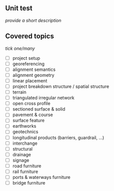 ## Unit test

*provide a short description*

## Covered topics

*tick one/many*

- [ ] project setup
- [ ] georeferencing
- [ ] alignment semantics
- [ ] alignment geometry
- [ ] linear placement
- [ ] project breakdown structure / spatial structure
- [ ] terrain
- [ ] triangulated irregular network
- [ ] open cross profile
- [ ] sectioned surface & solid
- [ ] pavement & course
- [ ] surface feature
- [ ] earthworks
- [ ] geotechnics
- [ ] longitudinal products (barriers, guardrail, ...)
- [ ] interchange
- [ ] structural
- [ ] drainage
- [ ] signage
- [ ] road furniture
- [ ] rail furniture
- [ ] ports & waterways furniture
- [ ] bridge furniture
